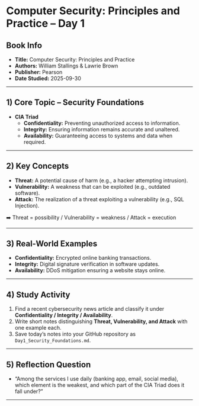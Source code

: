 # Computer Security: Principles and Practice – Day 1

## Book Info
- **Title:** Computer Security: Principles and Practice  
- **Authors:** William Stallings & Lawrie Brown  
- **Publisher:** Pearson  
- **Date Studied:** 2025-09-30  

---

## 1) Core Topic – Security Foundations
- **CIA Triad**  
  - **Confidentiality:** Preventing unauthorized access to information.  
  - **Integrity:** Ensuring information remains accurate and unaltered.  
  - **Availability:** Guaranteeing access to systems and data when required.  

---

## 2) Key Concepts
- **Threat:** A potential cause of harm (e.g., a hacker attempting intrusion).  
- **Vulnerability:** A weakness that can be exploited (e.g., outdated software).  
- **Attack:** The realization of a threat exploiting a vulnerability (e.g., SQL Injection).  

➡️ Threat = possibility / Vulnerability = weakness / Attack = execution  

---

## 3) Real-World Examples
- **Confidentiality:** Encrypted online banking transactions.  
- **Integrity:** Digital signature verification in software updates.  
- **Availability:** DDoS mitigation ensuring a website stays online.  

---

## 4) Study Activity
1. Find a recent cybersecurity news article and classify it under **Confidentiality / Integrity / Availability**.  
2. Write short notes distinguishing **Threat, Vulnerability, and Attack** with one example each.  
3. Save today’s notes into your GitHub repository as `Day1_Security_Foundations.md`.  

---

## 5) Reflection Question
- “Among the services I use daily (banking app, email, social media), which element is the weakest, and which part of the CIA Triad does it fall under?”  

---
